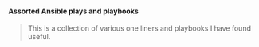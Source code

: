 #### Assorted Ansible plays and playbooks  

>This is a collection of various one liners and playbooks I have found useful.
